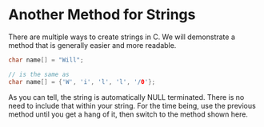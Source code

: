 # Another Method for Strings

There are multiple ways to create strings in C. We will demonstrate a method that is generally easier and more readable.

```c
char name[] = "Will";

// is the same as
char name[] = {'W', 'i', 'l', 'l', '/0'};
```

As you can tell, the string is automatically NULL terminated. There is no need to include that within your string. For the time being, use the previous method until you get a hang of it, then switch to the method shown here.
